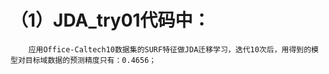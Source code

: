 # （1）JDA_try01代码中：
        应用Office-Caltech10数据集的SURF特征做JDA迁移学习，迭代10次后，用得到的模型对目标域数据的预测精度只有：0.4656；

